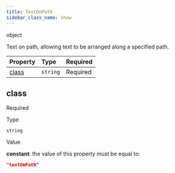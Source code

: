 ```yaml
---
title: TextOnPath
sidebar_class_name: show
---
```


<div className="section-type">

<div className="badge-type">object</div>

</div>

Text on path, allowing text to be arranged along a specified path.

<div className="property-preview">

<div className="property-table">

| Property        | Type     | Required                                            |
| :-------------- | :------- | :-------------------------------------------------- |
| [class](#class) | `string` | <span className="property-required">Required</span> |

</div>

</div>

<div className="property">

<div className="property-heading">

## class

<span className="property-required">Required</span>

</div>

<div className="property-item">

Type

`string`

</div>

<div className="property-item">

Value

<div className="value-description">

**constant**: the value of this property must be equal to:

```json
"textOnPath"
```

</div>

</div>

</div>
